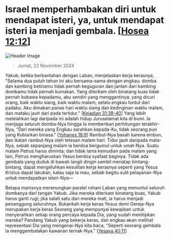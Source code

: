 
# Israel memperhambakan diri untuk mendapat isteri, ya, untuk mendapat isteri ia menjadi gembala. [[Hosea 12:12](http://alkitab.sabda.org/?Hosea%2012:12)]

![Header Image](https://alkitab.app/slice/sunrise.jpg)

> Jumat, 22 November 2024

Yakub, ketika berbantahan dengan Laban, menjelaskan kerja kerasnya, "Selama dua puluh tahun ini aku bersama-sama dengan engkau; domba dan kambing betinamu tidak pernah keguguran dan jantan dari kambing dombamu tidak pernah kumakan. Yang diterkam oleh binatang buas tidak pernah kubawa kepadamu, aku sendiri yang menggantinya; yang dicuri orang, baik waktu siang, baik waktu malam, selalu engkau tuntut dari padaku. Aku dimakan panas hari waktu siang dan kedinginan waktu malam, dan mataku jauh dari pada tertidur." [[Kejadian 31:38-40](http://alkitab.sabda.org/?Kejadian%2031:38-40)] Yang lebih melelahkan lagi daripada ini adalah hidup Juruselamat kita di bumi. Ia menjaga seluruh domba-Nya hingga Ia memberikan perhitungan terakhir-Nya, "Dari mereka yang Engkau serahkan kepada-Ku, tidak seorang pun yang Kubiarkan binasa." [[Yohanes 18:9](http://alkitab.sabda.org/?Yohanes%2018:9)] Rambut-Nya basah karena embun, dan ikatan rambut-Nya oleh tetesan malam hari. Tidur jauh daripada mata-Nya, sebab sepanjang malam ia berdoa bergumul untuk umat-Nya. Suatu malam Petrus harus diminta; dan tidak lama kemudian pada malam yang lain, Petrus mengharuskan Yesus berdoa syafaat baginya. Tidak ada gembala yang duduk di bawah langit dingin sambil menatap bintang-bintang, dapat mengeluhkan kesulitan kerja kerasnya seperti yang Yesus Kristus dapat lakukan, kalau saja Ia mau, sebab begitu sulit pelayanan-Nya untuk mendapatkan isteri-Nya—

Betapa manisnya merenungkan paralel rohani Laban yang menuntut seluruh dombanya dari tangan Yakub. Jika mereka diterkam binatang buas, Yakub harus ganti rugi; jika salah satu dari mereka mati, ia harus menjadi penanggung seluruhnya. Bukankah kerja keras Yesus demi Gereja-Nya merupakan kerja keras Seorang yang mempunyai kewajiban untuk menyerahkan setiap orang percaya kepada Dia, yang sudah menitipkan mereka? Pandang Yakub yang bekerja keras, dan engkau akan melihat representasi Dia yang mengenai-Nya kita baca, "Seperti seorang gembala Ia menggembalakan kawanan ternak-Nya." [[Yesaya 40:11](http://alkitab.sabda.org/?Yesaya%2040:11)]
    